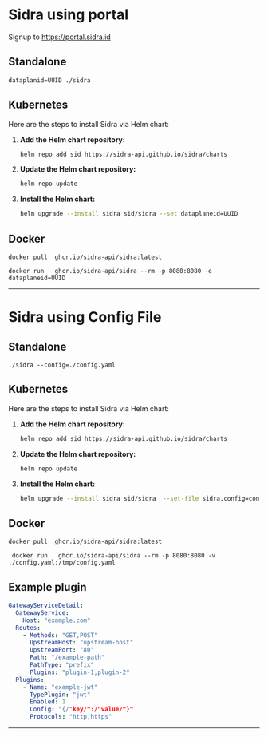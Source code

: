 # Sidra using portal

Signup to https://portal.sidra.id

## Standalone
```
dataplanid=UUID ./sidra
```

## Kubernetes

Here are the steps to install Sidra via Helm chart:

1. **Add the Helm chart repository:**

    ```bash
    helm repo add sid https://sidra-api.github.io/sidra/charts
    ```

2. **Update the Helm chart repository:**

    ```bash
    helm repo update
    ```

3. **Install the Helm chart:**

    ```bash
    helm upgrade --install sidra sid/sidra --set dataplaneid=UUID
    ```

## Docker

``` docker pull  ghcr.io/sidra-api/sidra:latest ```

``` docker run   ghcr.io/sidra-api/sidra --rm -p 8080:8080 -e dataplaneid=UUID ```

---

# Sidra using Config File

## Standalone
```
./sidra --config=./config.yaml
```

## Kubernetes

Here are the steps to install Sidra via Helm chart:

1. **Add the Helm chart repository:**

    ```bash
    helm repo add sid https://sidra-api.github.io/sidra/charts
    ```

2. **Update the Helm chart repository:**

    ```bash
    helm repo update
    ```

3. **Install the Helm chart:**

    ```bash
    helm upgrade --install sidra sid/sidra  --set-file sidra.config=config.yaml
    ```

## Docker

``` docker pull  ghcr.io/sidra-api/sidra:latest ```

``` docker run   ghcr.io/sidra-api/sidra --rm -p 8080:8080 -v ./config.yaml:/tmp/config.yaml```

## Example plugin

```yaml
GatewayServiceDetail:
  GatewayService:
    Host: "example.com"
  Routes:
    - Methods: "GET,POST"
      UpstreamHost: "upstream-host"
      UpstreamPort: "80"
      Path: "/example-path"
      PathType: "prefix"
      Plugins: "plugin-1,plugin-2"
  Plugins:
    - Name: "example-jwt"
      TypePlugin: "jwt"
      Enabled: 1
      Config: "{/"key/":/"value/"}"
      Protocols: "http,https"
```

---

